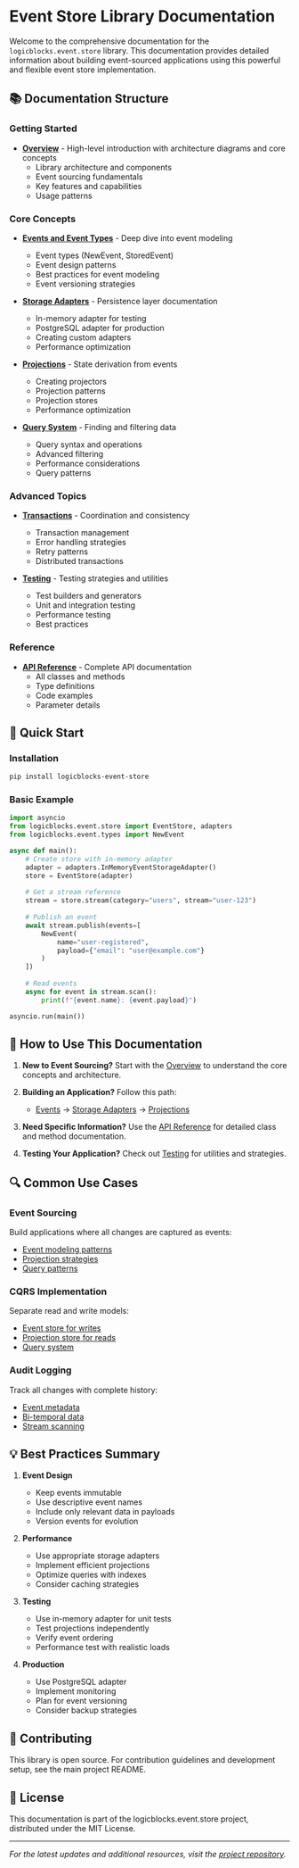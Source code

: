 # Event Store Library Documentation

Welcome to the comprehensive documentation for the `logicblocks.event.store` library. This documentation provides detailed information about building event-sourced applications using this powerful and flexible event store implementation.

## 📚 Documentation Structure

### Getting Started
- **[Overview](./overview.md)** - High-level introduction with architecture diagrams and core concepts
  - Library architecture and components
  - Event sourcing fundamentals
  - Key features and capabilities
  - Usage patterns

### Core Concepts
- **[Events and Event Types](./events.md)** - Deep dive into event modeling
  - Event types (NewEvent, StoredEvent)
  - Event design patterns
  - Best practices for event modeling
  - Event versioning strategies

- **[Storage Adapters](./storage-adapters.md)** - Persistence layer documentation
  - In-memory adapter for testing
  - PostgreSQL adapter for production
  - Creating custom adapters
  - Performance optimization

- **[Projections](./projections.md)** - State derivation from events
  - Creating projectors
  - Projection patterns
  - Projection stores
  - Performance optimization

- **[Query System](./query-system.md)** - Finding and filtering data
  - Query syntax and operations
  - Advanced filtering
  - Performance considerations
  - Query patterns

### Advanced Topics
- **[Transactions](./transactions.md)** - Coordination and consistency
  - Transaction management
  - Error handling strategies
  - Retry patterns
  - Distributed transactions

- **[Testing](./testing.md)** - Testing strategies and utilities
  - Test builders and generators
  - Unit and integration testing
  - Performance testing
  - Best practices

### Reference
- **[API Reference](./api-reference.md)** - Complete API documentation
  - All classes and methods
  - Type definitions
  - Code examples
  - Parameter details

## 🚀 Quick Start

### Installation
```bash
pip install logicblocks-event-store
```

### Basic Example
```python
import asyncio
from logicblocks.event.store import EventStore, adapters
from logicblocks.event.types import NewEvent

async def main():
    # Create store with in-memory adapter
    adapter = adapters.InMemoryEventStorageAdapter()
    store = EventStore(adapter)
    
    # Get a stream reference
    stream = store.stream(category="users", stream="user-123")
    
    # Publish an event
    await stream.publish(events=[
        NewEvent(
            name="user-registered",
            payload={"email": "user@example.com"}
        )
    ])
    
    # Read events
    async for event in stream.scan():
        print(f"{event.name}: {event.payload}")

asyncio.run(main())
```

## 📖 How to Use This Documentation

1. **New to Event Sourcing?** Start with the [Overview](./overview.md) to understand the core concepts and architecture.

2. **Building an Application?** Follow this path:
   - [Events](./events.md) → [Storage Adapters](./storage-adapters.md) → [Projections](./projections.md)

3. **Need Specific Information?** Use the [API Reference](./api-reference.md) for detailed class and method documentation.

4. **Testing Your Application?** Check out [Testing](./testing.md) for utilities and strategies.

## 🔍 Common Use Cases

### Event Sourcing
Build applications where all changes are captured as events:
- [Event modeling patterns](./events.md#event-design-patterns)
- [Projection strategies](./projections.md#projection-patterns)
- [Query patterns](./query-system.md#query-patterns)

### CQRS Implementation
Separate read and write models:
- [Event store for writes](./events.md#working-with-events)
- [Projection store for reads](./projections.md#projection-store)
- [Query system](./query-system.md)

### Audit Logging
Track all changes with complete history:
- [Event metadata](./events.md#event-metadata)
- [Bi-temporal data](./events.md#event-types)
- [Stream scanning](./api-reference.md#eventstream)

## 💡 Best Practices Summary

1. **Event Design**
   - Keep events immutable
   - Use descriptive event names
   - Include only relevant data in payloads
   - Version events for evolution

2. **Performance**
   - Use appropriate storage adapters
   - Implement efficient projections
   - Optimize queries with indexes
   - Consider caching strategies

3. **Testing**
   - Use in-memory adapter for unit tests
   - Test projections independently
   - Verify event ordering
   - Performance test with realistic loads

4. **Production**
   - Use PostgreSQL adapter
   - Implement monitoring
   - Plan for event versioning
   - Consider backup strategies

## 🤝 Contributing

This library is open source. For contribution guidelines and development setup, see the main project README.

## 📄 License

This documentation is part of the logicblocks.event.store project, distributed under the MIT License.

---

*For the latest updates and additional resources, visit the [project repository](https://github.com/logicblocks/event.store).* 